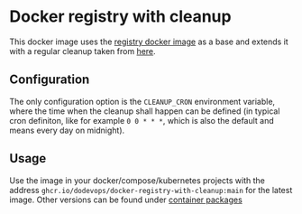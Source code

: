 # Docker registry with cleanup

This docker image uses the [registry docker image](https://hub.docker.com/_/registry) as a base and extends it with
a regular cleanup taken from [here](https://github.com/wshihadeh/docker-registry).

## Configuration

The only configuration option is the `CLEANUP_CRON` environment variable, where the time when the cleanup shall happen 
can be defined (in typical cron definiton, like for example `0 0 * * *`, which is also the default and means every day on midnight).

## Usage

Use the image in your docker/compose/kubernetes projects with the address `ghcr.io/dodevops/docker-registry-with-cleanup:main`
for the latest image. Other versions can be found under 
[container packages](https://github.com/dodevops/docker-registry-with-cleanup/pkgs/container/docker-registry-with-cleanup)